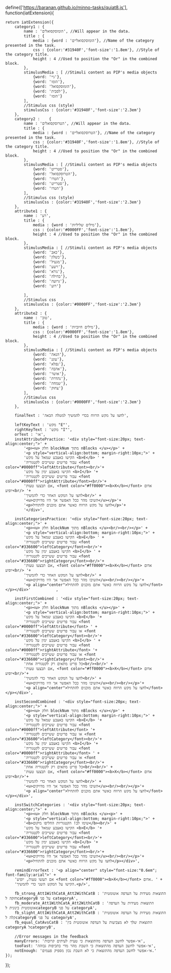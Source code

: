 


define(['https://baranan.github.io/minno-tasks/quiat8.js'], function(iatExtension){

    return iatExtension({
        category1 : {
            name : 'הומוסקסואלים', //Will appear in the data.
            title : {
                media : {word : 'הומוסקסואליים'}, //Name of the category presented in the task.
                css : {color:'#31940F','font-size':'1.8em'}, //Style of the category title.
                height : 4 //Used to position the "Or" in the combined block.
            }, 
            stimulusMedia : [ //Stimuli content as PIP's media objects
                {word: 'גיי'},
                {word: 'הומו'},
                {word: 'הומוסקסואל'},
                {word: 'לסבית'},
                {word: 'הומו'}
            ],
            //Stimulus css (style)
            stimulusCss : {color:'#31940F','font-size':'2.3em'}
        },    
        category2 :    {
            name : 'הטרוסקסואלים', //Will appear in the data.
            title : {
                media : {word : 'הטרוסקסואליים'}, //Name of the category presented in the task.
                css : {color:'#31940F','font-size':'1.8em'}, //Style of the category title.
                height : 4 //Used to position the "Or" in the combined block.
            }, 
            stimulusMedia : [ //Stimuli content as PIP's media objects
                {word: 'סטרייט'},
                {word: 'הטרוסקסואל'},
                {word: 'הטרו'},
                {word: 'סטרייט'},
                {word: 'הטרו'}
            ],
            //Stimulus css (style)
            stimulusCss : {color:'#31940F','font-size':'2.3em'}
        },
        attribute1 : {
            name : 'רע',
            title : {
                media : {word : 'מילים שליליות'},
                css : {color:'#0000FF','font-size':'1.8em'},
                height : 4 //Used to position the "Or" in the combined block.
            },
            stimulusMedia : [ //Stimuli content as PIP's media objects
                {word: 'כאב'},
                {word: 'כשלון'},
                {word: 'מגעיל'},
                {word: 'רשע'},
                {word: 'נורא'},
                {word: 'בחילה'},
                {word: 'גרועה'},
                {word: 'רוע'}

            ],
            //Stimulus css
            stimulusCss : {color:'#0000FF','font-size':'2.3em'}
        },
        attribute2 : {
            name : 'טוב',
            title : {
                media : {word : 'מילים חיוביות'},
                css : {color:'#0000FF','font-size':'1.8em'},
                height : 4 //Used to position the "Or" in the combined block.
            },
            stimulusMedia : [ //Stimuli content as PIP's media objects
                {word: 'הנאה'},
                {word: 'עונג'},
                {word: 'נפלא'},
                {word: 'אהבה'},
                {word: 'אושר'},
                {word: 'נהדרת'},
                {word: 'שמחה'},
                {word: 'צחוק'}
            ],
            //Stimulus css
            stimulusCss : {color:'#0000FF','font-size':'2.3em'}
        },
        
        finalText : 'לחצו על מקש הרווח בכדי להמשיך למטלה הבאה', 			

        leftKeyText : 'מקש "E"', 
        rightKeyText : 'מקש "I"', 
        orText : 'או',			
        instAttributePractice: '<div style="font-size:20px; text-align:center;">' +
            '<p><u> חלק blockNum מתוך nBlocks </u></p>' +
			'<p style="vertical-align:bottom; margin-right:10px;">' +
            'הקישו באצבע שמאל על מקש <b>E</b> ' + 
            'עבור פריטים ששייכים לקטגוריה <font color="#0000ff">leftAttribute</font><br/>'+
            'הקישו באצבע ימין על מקש <b>I</b> '+ 
            'עבור פריטים ששייכים לקטגוריה <font color="#0000ff">rightAttribute</font><br/>'+
            'אם תבצעו טעות, <font color="#ff0000"><b>X</b></font> אדום יופיע<br/> '+
			'לחצו על המקש האחר כדי להמשיך<br/>' +
			'<u>השיבו מהר ככל האפשר אך היו מדויקים</u></p>'+
			'<p>לחצו על מקש הרווח כאשר אתם מוכנים להתחיל</p>'+
            '</div>',			

        instCategoriesPractice: '<div style="font-size:20px; text-align:center;">' +
            '<p><u> חלק blockNum מתוך nBlocks </u><br/><br/></p>' +
			'<p style="vertical-align:bottom; margin-right:10px;">' +
            'הקישו באצבע שמאל על מקש <b>E</b> ' + 
            'עבור פריטים ששייכים לקטגוריה <font color="#336600">leftCategory</font><br/>'+
            'הקישו באצבע ימין על מקש <b>I</b> ' + 
            'עבור פריטים ששייכים לקטגוריה <font color="#336600">rightCategory</font><br/>'+
            'אם תבצעו טעות, <font color="#ff0000"><b>X</b></font> אדום יופיע<br/> '+
			'לחצו על המקש האחר כדי להמשיך<br/>' +
			'<u>השיבו מהר ככל האפשר אך היו מדויקים</u><br/><br/></p>'+
			'<p align="center">לחצו על מקש הרווח כאשר אתם מוכנים להתחיל</font></p></div>'			,			

        instFirstCombined : '<div style="font-size:20px; text-align:center;">' +
            '<p><u> חלק blockNum מתוך nBlocks </u></p>' +
			'<p style="vertical-align:bottom; margin-right:10px;">' +
            'הקישו באצבע שמאל על מקש <b>E</b> '+ 
            'עבור פריטים ששייכים לקטגוריה <font color="#0000ff">leftAttribute</font> ' +
            'או עבור פריטים ששייכים לקטגוריה <font color="#336600">leftCategory</font><br/>'+
            'הקישו באצבע ימין על מקש <b>I</b> ' + 
            'עבור פריטים ששייכים לקטגוריה <font color="#0000ff">rightAttribute</font> '+
            'או עבור פריטים ששייכים לקטגוריה <font color="#336600">rightCategory</font><br/>'+
			'כל פריט מתאים רק לקטגוריה אחת<br/><br/>' +
            'אם תבצעו טעות, <font color="#ff0000"><b>X</b></font> אדום יופיע<br/>'+
			'לחצו על המקש האחר כדי להמשיך<br/>' +
			'<u>השיבו מהר ככל האפשר אך היו מדויקים</u><br/><br/></p>'+
			'<p align="center">לחצו על מקש הרווח כאשר אתם מוכנים להתחיל</font></p></div>',			
		
        instSecondCombined : '<div style="font-size:20px; text-align:center;">' +
            '<p><u> חלק blockNum מתוך nBlocks </u></p>' +
			'<p style="vertical-align:bottom; margin-right:10px;">' +
            'הקישו באצבע שמאל על מקש <b>E</b> '+ 
            'עבור פריטים ששייכים לקטגוריה <font color="#0000ff">leftAttribute</font> '+
            'או עבור פריטים ששייכים לקטגוריה <font color="#336600">leftCategory</font><br/>'+
            'הקישו באצבע ימין על מקש <b>I</b> '+ 
            'עבור פריטים ששייכים לקטגוריה <font color="#0000ff">rightAttribute</font> ' +
            'או עבור פריטים ששייכים לקטגוריה <font color="#336600">rightCategory</font><br/>'+
			'כל פריט מתאים רק לקטגוריה אחת<br/><br/>' +
            'אם תבצעו טעות, <font color="#ff0000"><b>X</b></font> אדום יופיע<br/>'+
			'לחצו על המקש האחר כדי להמשיך<br/>' +
			'<u>השיבו מהר ככל האפשר אך היו מדויקים</u><br/><br/></p>'+
			'<p align="center">לחצו על מקש הרווח כאשר אתם מוכנים להתחיל</font></p></div>',
	
        instSwitchCategories : '<div style="font-size:20px; text-align:center;">' +
            '<p><u> חלק blockNum מתוך nBlocks </u><p>' +
			'<p style="vertical-align:bottom; margin-right:10px;">' +
			'<b>שימו לב! הקטגוריות החליפו מיקום</b><br/>' +
            'הקישו באצבע שמאל על מקש <b>E</b> '+ 
            'עבור פריטים ששייכים לקטגוריה <font color="#336600">leftCategory</font><br/>'+
            'הקישו באצבע ימין על מקש <b>I</b> '+ 
            'עבור פריטים ששייכים לקטגוריה <font color="#336600">rightCategory</font><br/>'+
			'<u>השיבו מהר ככל האפשר אך היו מדויקים</u><br/><br/></p>'+
			'<p>לחצו על מקש הרווח כאשר אתם מוכנים להתחיל</p></div>',

        remindErrorText : '<p align="center" style="font-size:"0.6em"; font-family:arial">' +
		'אם תעשו טעות, יופיע <font color="#ff0000"><b>X</b></font> אדום. ' +
		'הקישו על המקש השני כדי להמשיך.<p/>',
			
        fb_strong_Att1WithCatA_Att2WithCatB : 'התוצאות מעידות על העדפה אוטומטית חזקה לcategoryB על פני categoryA',
        fb_moderate_Att1WithCatA_Att2WithCatB : 'התוצאות מעידות על העדפה אוטומטית בינונית לcategoryB על פני categoryA',
        fb_slight_Att1WithCatA_Att2WithCatB : 'התוצאות מעידות על העדפה אוטומטית קלה לcategoryB על פני categoryA',
        fb_equal_CatAvsCatB : 'התוצאות שלך לא מצביעות על העדפה אוטומטית בין categoryA לcategoryB',

		//Error messages in the feedback
        manyErrors: 'אי-אפשר לחשב העדפה מהתוצאות כי טעית לעיתים קרובות',
        tooFast: 'אי-אפשר לחשב העדפה מהתוצאות כי השבת מהר מדי בתכיפות גבוהה',
        notEnough: 'אי-אפשר לחשב העדפה מהתוצאות כי לא השבת נכון מספיק פעמים.'
    });

});
